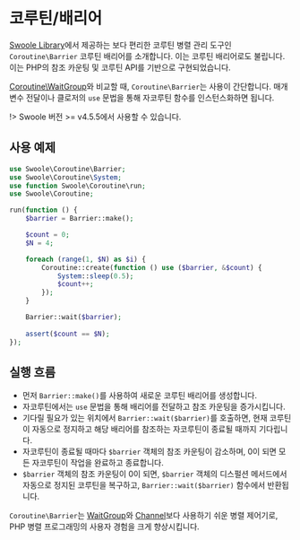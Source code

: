 # 코루틴/배리어

[Swoole Library](https://github.com/swoole/library)에서 제공하는 보다 편리한 코루틴 병렬 관리 도구인 `Coroutine\Barrier` 코루틴 배리어를 소개합니다. 이는 코루틴 배리어로도 불립니다. 이는 PHP의 참조 카운팅 및 코루틴 API를 기반으로 구현되었습니다.

[Coroutine\WaitGroup](/coroutine/wait_group)와 비교할 때, `Coroutine\Barrier`는 사용이 간단합니다. 매개변수 전달이나 클로저의 `use` 문법을 통해 자코루틴 함수를 인스턴스화하면 됩니다.

!> Swoole 버전 >= v4.5.5에서 사용할 수 있습니다.

## 사용 예제

```php
use Swoole\Coroutine\Barrier;
use Swoole\Coroutine\System;
use function Swoole\Coroutine\run;
use Swoole\Coroutine;

run(function () {
    $barrier = Barrier::make();

    $count = 0;
    $N = 4;

    foreach (range(1, $N) as $i) {
        Coroutine::create(function () use ($barrier, &$count) {
            System::sleep(0.5);
            $count++;
        });
    }

    Barrier::wait($barrier);
    
    assert($count == $N);
});
```

## 실행 흐름

* 먼저 `Barrier::make()`를 사용하여 새로운 코루틴 배리어를 생성합니다.
* 자코루틴에서는 `use` 문법을 통해 배리어를 전달하고 참조 카운팅을 증가시킵니다.
* 기다릴 필요가 있는 위치에서 `Barrier::wait($barrier)`를 호출하면, 현재 코루틴이 자동으로 정지하고 해당 배리어를 참조하는 자코루틴이 종료될 때까지 기다립니다.
* 자코루틴이 종료될 때마다 `$barrier` 객체의 참조 카운팅이 감소하며, 0이 되면 모든 자코루틴이 작업을 완료하고 종료합니다.
* `$barrier` 객체의 참조 카운팅이 0이 되면, `$barrier` 객체의 디스펄션 메서드에서 자동으로 정지된 코루틴을 복구하고, `Barrier::wait($barrier)` 함수에서 반환됩니다.

`Coroutine\Barrier`는 [WaitGroup](/coroutine/wait_group)와 [Channel](/coroutine/channel)보다 사용하기 쉬운 병렬 제어기로, PHP 병렬 프로그래밍의 사용자 경험을 크게 향상시킵니다.
